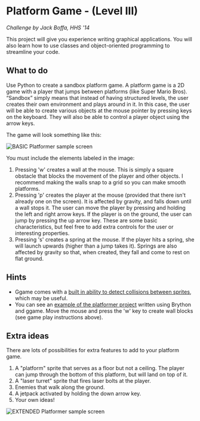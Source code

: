 # Platform Game - (Level III)

*Challenge by Jack Boffa, HHS '14*

This project will give you experience writing graphical applications. You will also learn how to use classes and object-oriented programming to streamline your code.

## What to do

Use Python to create a sandbox platform game. A platform game is a 2D game with a player that jumps between 
platforms (like Super Mario Bros). “Sandbox” simply means that instead of having structured levels, the user 
creates their own environment and plays around in it. In this case, the user will be able to create various 
objects at the mouse pointer by pressing keys on the keyboard. They will also be able to control a player 
object using the arrow keys.

The game will look something like this:

![BASIC Platformer sample screen](./misc/p05img1.png)

You must include the elements labeled in the image:

1. Pressing 'w' creates a wall at the mouse. This is simply a square obstacle that blocks the movement 
   of the player and other objects. I recommend making the walls snap to a grid so you can make smooth platforms.
2. Pressing 'p' creates the player at the mouse (provided that there isn't already one on the screen). It is affected 
   by gravity, and falls down until a wall stops it. The user can move the player by pressing and holding the 
   left and right arrow keys. If the player is on the ground, the user can jump by pressing the up arrow key. These are some       basic characteristics, but feel free to add extra controls for the user or interesting properties.
3. Pressing 's' creates a spring at the mouse. If the player hits a spring, she will launch upwards (higher 
   than a jump takes it). Springs are also affected by gravity so that, when created, they fall and come to rest 
   on flat ground.

## Hints

* Ggame comes with a [built in ability to detect collisions 
  between sprites](http://brythonserver.github.io/ggame/#ggame.Sprite.collidingWithSprites), 
  which may be useful. 
* You can see an [example of the platformer project](https://runpython.org/?user=BrythonServer&repo=Platformer&name=platformer.py)
  written using Brython and ggame. Move the mouse and press the 'w' key to create wall blocks (see
  game play instructions above).

## Extra ideas

There are lots of possibilities for extra features to add to your platform game.

1. A "platform" sprite that serves as a floor but not a ceiling. The player can jump through the 
   bottom of this platform, but will land on top of it.
2. A "laser turret" sprite that fires laser bolts at the player.
3. Enemies that walk along the ground.
4. A jetpack activated by holding the down arrow key.
5. Your own ideas!

![EXTENDED Platformer sample screen](./misc/p05img2.png)
